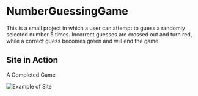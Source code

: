 # NumberGuessingGame

This is a small project in which a user can attempt to guess a randomly selected number 5 times. 
Incorrect guesses are crossed out and turn red, while a correct guess becomes green and will end the game.

## Site in Action

A Completed Game


![Example of Site](https://user-images.githubusercontent.com/90611253/175780297-69958349-c670-48c3-b361-5f1c5ff396af.png)

